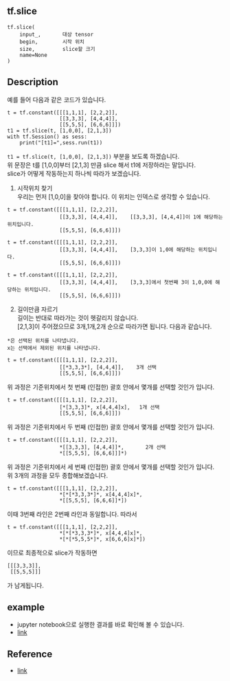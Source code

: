 ## tf.slice
```
tf.slice(
    input_,       대상 tensor
    begin,        시작 위치
    size,         slice할 크기
    name=None
)
```
## Description
예를 들어 다음과 같은 코드가 있습니다.
```
t = tf.constant([[[1,1,1], [2,2,2]],
                 [[3,3,3], [4,4,4]],
                 [[5,5,5], [6,6,6]]])
t1 = tf.slice(t, [1,0,0], [2,1,3])
with tf.Session() as sess:
    print("[t1]=",sess.run(t1))
```
`t1 = tf.slice(t, [1,0,0], [2,1,3])` 부분을 보도록 하겠습니다. </br>
위 문장은 t를 [1,0,0]부터 [2,1,3] 만큼 slice 해서 t1에 저장하라는 말입니다. </br>
slice가 어떻게 작동하는지 하나씩 따라가 보겠습니다. </br>
1. 시작위치 찾기</br>
우리는 먼저 [1,0,0]을 찾아야 합니다. 이 위치는 인덱스로 생각할 수 있습니다.</br>
```
t = tf.constant([[[1,1,1], [2,2,2]],
                 [[3,3,3], [4,4,4]],    [[3,3,3], [4,4,4]]이 1에 해당하는 위치입니다.
                 [[5,5,5], [6,6,6]]]) 
```
```
t = tf.constant([[[1,1,1], [2,2,2]],
                 [[3,3,3], [4,4,4]],    [3,3,3]이 1,0에 해당하는 위치입니다.
                 [[5,5,5], [6,6,6]]]) 
```
```
t = tf.constant([[[1,1,1], [2,2,2]],
                 [[3,3,3], [4,4,4]],    [3,3,3]에서 첫번째 3이 1,0,0에 해당하는 위치입니다.
                 [[5,5,5], [6,6,6]]]) 
```
2. 길이만큼 자르기</br>
길이는 반대로 따라가는 것이 헷갈리지 않습니다.</br>
[2,1,3]이 주어졌으므로 3개,1개,2개 순으로 따라가면 됩니다. 다음과 같습니다.</br>
```
*은 선택된 위치를 나타냅니다.
x는 선택에서 제외된 위치를 나타냅니다.
```
```
t = tf.constant([[[1,1,1], [2,2,2]],
                 [[*3,3,3*], [4,4,4]],    3개 선택
                 [[5,5,5], [6,6,6]]]) 
```
위 과정은 기준위치에서 첫 번째 (인접한) 괄호 안에서 몇개를 선택할 것인가 입니다.
```
t = tf.constant([[[1,1,1], [2,2,2]],
                 [*[3,3,3]*, x[4,4,4]x],   1개 선택   
                 [[5,5,5], [6,6,6]]]) 
```
위 과정은 기준위치에서 두 번째 (인접한) 괄호 안에서 몇개를 선택할 것인가 입니다.
```
t = tf.constant([[[1,1,1], [2,2,2]],
                 *[[3,3,3], [4,4,4]]*,       2개 선택
                 *[[5,5,5], [6,6,6]]]*) 
```
위 과정은 기준위치에서 세 번째 (인접한) 괄호 안에서 몇개를 선택할 것인가 입니다. </br>
위 3개의 과정을 모두 종합해보겠습니다.</br>
```
t = tf.constant([[[1,1,1], [2,2,2]],
                 *[*[*3,3,3*]*, x[4,4,4]x]*,
                 *[[5,5,5], [6,6,6]]*])            
```
이때 3번째 라인은 2번째 라인과 동일합니다. 따라서
```
t = tf.constant([[[1,1,1], [2,2,2]],
                 *[*[*3,3,3*]*, x[4,4,4]x]*,
                 *[*[*5,5,5*]*, x[6,6,6]x]*])            
```
이므로 최종적으로 slice가 작동하면
```
[[[3,3,3]],
 [[5,5,5]]]
```
가 남게됩니다.

## example
- jupyter notebook으로 실행한 결과를 바로 확인해 볼 수 있습니다.
- [link](https://github.com/BJ-Lim/Reinforcement-Learning/blob/master/functions/tf.slice/example.ipynb)

## Reference
- [link](https://www.tensorflow.org/api_docs/python/tf/slice)

